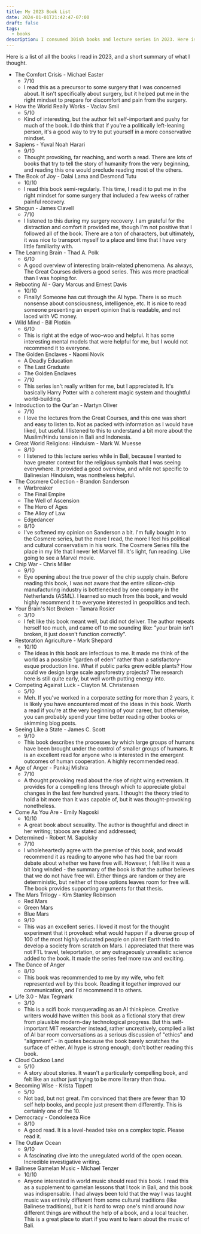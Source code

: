 ```yaml
---
title: My 2023 Book List
date: 2024-01-01T21:42:47-07:00
draft: false
tags:
  - books
description: I consumed 30ish books and lecture series in 2023. Here is the list and what I thought of each book.
---
```


Here is a list of all the books I read in 2023, and a short summary of what I thought.

- The Comfort Crisis - Michael Easter
	- 7/10
	- I read this as a precursor to some surgery that I was concerned about. It isn't specifically about surgery, but it helped put me in the right mindset to prepare for discomfort and pain from the surgery.
- How the World Really Works - Vaclav Smil
	- 5/10
	- Kind of interesting, but the author felt self-important and pushy for much of the book. I do think that if you're a politically left-leaning person, it's a good way to try to put yourself in a more conservative mindset.
- Sapiens - Yuval Noah Harari
	- 9/10
	- Thought provoking, far reaching, and worth a read. There are lots of books that try to tell the story of humanity from the very beginning, and reading this one would preclude reading most of the others.
- The Book of Joy - Dalai Lama and Desmond Tutu
	- 10/10
	- I read this book semi-regularly. This time, I read it to put me in the right mindset for some surgery that included a few weeks of rather painful recovery.
- Shogun - James Clavell
	- 7/10
	- I listened to this during my surgery recovery. I am grateful for the distraction and comfort it provided me, though I'm not positive that I followed all of the book. There are a ton of characters, but ultimately, it was nice to transport myself to a place and time that I have very little familiarity with.
- The Learning Brain - Thad A. Polk
	- 6/10
	- A good overview of interesting brain-related phenomena. As always, The Great Courses delivers a good series. This was more practical than I was hoping for.
- Rebooting AI - Gary Marcus and Ernest Davis
	- 10/10
	- Finally! Someone has cut through the AI hype. There is so much nonsense about consciousness, intelligence, etc. It is nice to read someone presenting an expert opinion that is readable, and not laced with VC money.
- Wild Mind - Bill Plotkin
	- 6/10
	- This is right at the edge of woo-woo and helpful. It has some interesting mental models that were helpful for me, but I would not recommend it to everyone.
- The Golden Enclaves - Naomi Novik
	- A Deadly Education
	- The Last Graduate
	- The Golden Enclaves
	- 7/10
	- This series isn't really written for me, but I appreciated it. It's basically Harry Potter with a coherent magic system and thoughtful world-building.
- Introduction to the Qur'an - Martyn Oliver
	- 7/10
	- I love the lectures from the Great Courses, and this one was short and easy to listen to. Not as packed with information as I would have liked, but useful. I listened to this to understand a bit more about the Muslim/Hindu tension in Bali and Indonesia.
- Great World Religions: Hinduism - Mark W. Muesse
	- 8/10
	- I listened to this lecture series while in Bali, because I wanted to have greater context for the religious symbols that I was seeing everywhere. It provided a good overview, and while not specific to Balinesian Hinduism, was nontheless helpful.
- The Cosmere Collection - Brandon Sanderson
	- Warbreaker
	- The Final Empire
	- The Well of Ascension
	- The Hero of Ages
	- The Alloy of Law
	- Edgedancer
	- 8/10
	- I've softened my opinion on Sanderson a bit. I'm fully bought in to the Cosmere series, but the more I read, the more I feel his political and cultural conservatism in his work. The Cosmere Series fills the place in my life that I never let Marvel fill. It's light, fun reading. Like going to see a Marvel movie.
- Chip War - Chris Miller
	- 9/10
	- Eye opening about the true power of the chip supply chain. Before reading this book, I was not aware that the entire silicon-chip manufacturing industry is bottlenecked by one company in the Netherlands (ASML). I learned so much from this book, and would highly recommend it to everyone interested in geopolitics and tech.
- Your Brain's Not Broken - Tamara Rosier
	- 3/10
	- I felt like this book meant well, but did not deliver. The author repeats herself too much, and came off to me sounding like: "your brain isn't broken, it just doesn't function correctly".
- Restoration Agriculture - Mark Shepard
	- 10/10
	- The ideas in this book are infectious to me. It made me think of the world as a possible "garden of eden" rather than a satisfactory-esque production line. What if public parks grew edible plants? How could we design large scale agroforestry projects? The research here is still quite early, but well worth putting energy into.
- Competing Against Luck - Clayton M. Christensen
	- 5/10
	- Meh. If you've worked in a corporate setting for more than 2 years, it is likely you have encountered most of the ideas in this book. Worth a read if you're at the very beginning of your career, but otherwise, you can probably spend your time better reading other books or skimming blog posts.
- Seeing Like a State - James C. Scott
	- 9/10
	- This book describes the processes by which large groups of humans have been brought under the control of smaller groups of humans. It is an excellent read for anyone who is interested in the emergent outcomes of human cooperation. A highly recommended read.
- Age of Anger - Pankaj Mishra
	- 7/10
	- A thought provoking read about the rise of right wing extremism. It provides for a compelling lens through which to appreciate global changes in the last few hundred years. I thought the theory tried to hold a bit more than it was capable of, but it was thought-provoking nonetheless.
- Come As You Are - Emily Nagoski
	- 10/10
	- A great book about sexuality. The author is thoughtful and direct in her writing; taboos are stated and addressed; 
- Determined - Robert M. Sapolsky
	- 7/10
	- I wholeheartedly agree with the premise of this book, and would recommend it as reading to anyone who has had the bar room debate about whether we have free will. However, I felt like it was a bit long winded - the summary of the book is that the author believes that we do not have free will. Either things are random or they are deterministic, but neither of those options leaves room for free will. The book provides supporting arguments for that thesis.
- The Mars Trilogy - Kim Stanley Robinson
	- Red Mars
	- Green Mars
	- Blue Mars
	- 9/10
	- This was an excellent series. I loved it most for the thought experiment that it provoked: what would happen if a diverse group of 100 of the most highly educated people on planet Earth tried to develop a society from scratch on Mars. I appreciated that there was not FTL travel, teleportation, or any outrageously unrealistic science added to the book. It made the series feel more raw and exciting.
- The Dance of Anger
	- 8/10
	- This book was recommended to me by my wife, who felt represented well by this book. Reading it together improved our communication, and I'd recommend it to others.
- Life 3.0 - Max Tegmark
	- 3/10
	- This is a scifi book masquerading as an AI thinkpiece. Creative writers would have written this book as a fictional story that drew from plausible modern-day technological progress. But this self-important MIT researcher instead, rather uncreatively, compiled a list of AI bar room conversations as a serious discussion of "ethics" and "alignment" - in quotes because the book barely scratches the surface of either. AI hype is strong enough; don't bother reading this book.
- Cloud Cuckoo Land
	- 5/10
	- A story about stories. It wasn't a particularly compelling book, and felt like an author just trying to be more literary than thou.
- Becoming Wise - Krista Tippett
	- 5/10
	- Not bad, but not great. I'm convinced that there are fewer than 10 self help books, and people just present them differently. This is certainly one of the 10.
- Democracy - Condoleeza Rice
	- 8/10
	- A good read. It is a level-headed take on a complex topic. Please read it.
- The Outlaw Ocean
	- 9/10
	- A fascinating dive into the unregulated world of the open ocean. Incredible investigative writing.
- Balinese Gamelan Music - Michael Tenzer
	- 10/10
	- Anyone interested in world music should read this book. I read this as a supplement to gamelan lessons that I took in Bali, and this book was indispensable. I had always been told that the way I was taught music was entirely different from some cultural traditions (like Balinese traditions), but it is hard to wrap one's mind around _how_ different things are without the help of a book, and a local teacher. This is a great place to start if you want to learn about the music of Bali.
